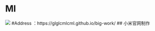 # MI

<img src="https://s01.mifile.cn/i/logo-footer.png?v2">
#Address ：https://glglcmlcml.github.io/big-work/
## 小米官网制作


